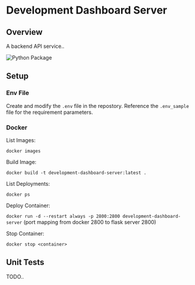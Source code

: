 # Development Dashboard Server

## Overview
A backend API service..

![Python Package](https://github.com/jyotinlad/development-dashboard-server/workflows/Python%20Package/badge.svg)

## Setup

### Env File
Create and modify the `.env` file in the repostory. Reference the `.env_sample` file for the requirement parameters.

### Docker

List Images: 

`docker images`

Build Image: 

`docker build -t development-dashboard-server:latest . `

List Deployments:

`docker ps`

Deploy Container:

`docker run -d --restart always -p 2800:2800 development-dashboard-server` (port mapping from docker 2800 to flask server 2800)

Stop Container:

`docker stop <container>`

## Unit Tests

TODO..